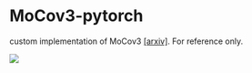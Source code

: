 # MoCov3-pytorch
custom implementation of MoCov3 [[arxiv]](https://arxiv.org/abs/2104.02057). For reference only.

![](https://github.com/CupidJay/NRS_pytorch/blob/master/algorithm.png)